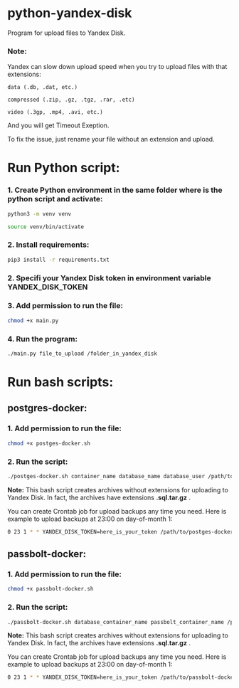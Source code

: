 # python-yandex-disk
Program for upload files to Yandex Disk.
### Note:
Yandex can slow down upload speed when you try to upload files with that extensions:
```
data (.db, .dat, etc.)

compressed (.zip, .gz, .tgz, .rar, .etc)

video (.3gp, .mp4, .avi, etc.)
```
And you will get Timeout Exeption.

To fix the issue, just rename your file without an extension and upload.

# Run Python script:
### 1. Create Python environment in the same folder where is the python script and activate:
```bash
python3 -m venv venv

source venv/bin/activate
```

### 2. Install requirements:
```bash
pip3 install -r requirements.txt
```

### 2. Specifi your Yandex Disk token in environment variable YANDEX_DISK_TOKEN 

### 3. Add permission to run the file: 
```bash
chmod +x main.py
```

### 4. Run the program: 
```bash
./main.py file_to_upload /folder_in_yandex_disk
```

# Run bash scripts:
## postgres-docker:
### 1. Add permission to run the file:
```bash
chmod +x postges-docker.sh 
```
### 2. Run the script:
```bash
./postges-docker.sh container_name database_name database_user /path/to/save/dump/ /path/to/python/script/main.py /path/to/yandex/folder
```
**Note:** This bash script creates archives without extensions for uploading to Yandex Disk. In fact, the archives have extensions **.sql.tar.gz** .

You can create Crontab job for upload backups any time you need. Here is example to upload backups at 23:00 on day-of-month 1:
```bash
0 23 1 * * YANDEX_DISK_TOKEN=here_is_your_token /path/to/postges-docker.sh postgres_container_name database_name database_user /path/to/save/dump/ /path/to/main.py /path/to/folder/in/yandex > /path/to/save/logs/logfile.log 2>&1
```

## passbolt-docker:
### 1. Add permission to run the file:
```bash
chmod +x passbolt-docker.sh 
```
### 2. Run the script:
```bash
./passbolt-docker.sh database_container_name passbolt_container_name /path/to/save/dump/ /path/to/python/script/main.py /path/to/yandex/folder
```
**Note:** This bash script creates archives without extensions for uploading to Yandex Disk. In fact, the archives have extensions **.sql.tar.gz** .

You can create Crontab job for upload backups any time you need. Here is example to upload backups at 23:00 on day-of-month 1:
```bash
0 23 1 * * YANDEX_DISK_TOKEN=here_is_your_token /path/to/passbolt-docker.sh database_container_name passbolt_container_name /path/to/save/dump/ /path/to/main.py /path/to/folder/in/yandex > /path/to/save/logs/logfile.log 2>&1
```
